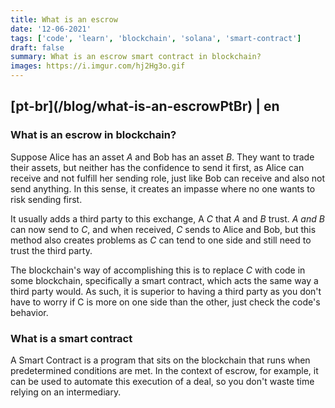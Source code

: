 ```yaml
---
title: What is an escrow
date: '12-06-2021'
tags: ['code', 'learn', 'blockchain', 'solana', 'smart-contract']
draft: false
summary: What is an escrow smart contract in blockchain?
images: https://i.imgur.com/hj2Hg3o.gif
---
```


<h2>[pt-br](/blog/what-is-an-escrowPtBr) | en</h2>

### What is an escrow in blockchain?

Suppose Alice has an asset _A_ and Bob has an asset _B_. They want to trade their assets, but neither has the confidence to send it first, as Alice can receive and not fulfill her sending role, just like Bob can receive and also not send anything. In this sense, it creates an impasse where no one wants to risk sending first.

It usually adds a third party to this exchange, A _C_ that _A_ and _B_ trust. _A and B_ can now send to _C_, and when received, _C_ sends to Alice and Bob, but this method also creates problems as _C_ can tend to one side and still need to trust the third party.

The blockchain's way of accomplishing this is to replace _C_ with code in some blockchain, specifically a smart contract, which acts the same way a third party would. As such, it is superior to having a third party as you don't have to worry if C is more on one side than the other, just check the code's behavior.

### What is a smart contract

A Smart Contract is a program that sits on the blockchain that runs when predetermined conditions are met. In the context of escrow, for example, it can be used to automate this execution of a deal, so you don't waste time relying on an intermediary.
